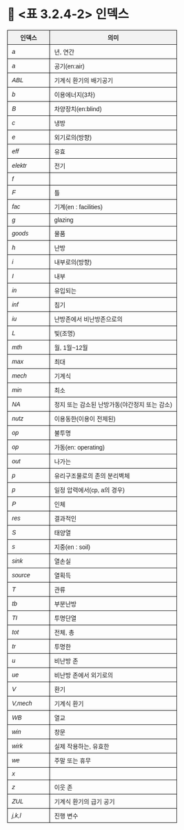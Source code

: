 # 🔹 <표 3.2.4-2> 인덱스

<!DOCTYPE html>
<html lang="ko">
<head>
  <meta charset="UTF-8">
  <title>인덱스 정의 표</title>
  <style>
    table {
      border-collapse: collapse;
      width: 100%;
      font-family: "Malgun Gothic", sans-serif;
      font-size: 14px;
    }
    th, td {
      border: 1px solid black;
      padding: 6px 10px;
      vertical-align: middle;
      text-align: left;
    }
    th {
      background-color: #f2f2f2;
      text-align: center;
    }
    i {
      font-style: italic;
    }
  </style>
</head>
<body>

<table>
  <tr>
    <th style="width: 25%;">인덱스</th>
    <th>의미</th>
  </tr>
  <tr><td><i>a</i></td><td>년, 연간</td></tr>
  <tr><td><i>a</i></td><td>공기(en:air)</td></tr>
  <tr><td><i>ABL</i></td><td>기계식 환기의 배기공기</td></tr>
  <tr><td><i>b</i></td><td>이용에너지(3차)</td></tr>
  <tr><td><i>B</i></td><td>차양장치(en:blind)</td></tr>
  <tr><td><i>c</i></td><td>냉방</td></tr>
  <tr><td><i>e</i></td><td>외기로의(방향)</td></tr>
  <tr><td><i>eff</i></td><td>유효</td></tr>
  <tr><td><i>elektr</i></td><td>전기</td></tr>
  <tr><td><i>f</i></td><td></td></tr>
  <tr><td><i>F</i></td><td>틀</td></tr>
  <tr><td><i>fac</i></td><td>기계(en : facilities)</td></tr>
  <tr><td><i>g</i></td><td>glazing</td></tr>
  <tr><td><i>goods</i></td><td>물품</td></tr>
  <tr><td><i>h</i></td><td>난방</td></tr>
  <tr><td><i>i</i></td><td>내부로의(방향)</td></tr>
  <tr><td><i>I</i></td><td>내부</td></tr>
  <tr><td><i>in</i></td><td>유입되는</td></tr>
   <tr><td><i>inf</i></td><td>침기</td></tr>
  <tr><td><i>iu</i></td><td>난방존에서 비난방존으로의</td></tr>
  <tr><td><i>L</i></td><td>빛(조명)</td></tr>
  <tr><td><i>mth</i></td><td>월, 1월~12월</td></tr>
  <tr><td><i>max</i></td><td>최대</td></tr>
  <tr><td><i>mech</i></td><td>기계식</td></tr>
  <tr><td><i>min</i></td><td>최소</td></tr>
  <tr><td><i>NA</i></td><td>정지 또는 감소된 난방가동(야간정지 또는 감소)</td></tr>
  <tr><td><i>nutz</i></td><td>이용동한(이용이 전제된)</td></tr>
  <tr><td><i>op</i></td><td>불투명</td></tr>
  <tr><td><i>op</i></td><td>가동(en: operating)</td></tr>
  <tr><td><i>out</i></td><td>나가는</td></tr>
  <tr><td><i>p</i></td><td>유리구조물로의 존의 분리벽체</td></tr>
  <tr><td><i>p</i></td><td>일정 압력에서(cp, a의 경우)</td></tr>
  <tr><td><i>P</i></td><td>인체</td></tr>
  <tr><td><i>res</i></td><td>결과적인</td></tr>
  <tr><td><i>S</i></td><td>태양열</td></tr>
  <tr><td><i>s</i></td><td>지중(en : soil)</td></tr>
  <tr><td><i>sink</i></td><td>열손실</td></tr>
  <tr><td><i>source</i></td><td>열획득</td></tr>
  <tr><td><i>T</i></td><td>관류</td></tr>
  <tr><td><i>tb</i></td><td>부분난방</td></tr>
  <tr><td><i>TI</i></td><td>투명단열</td></tr>
  <tr><td><i>tot</i></td><td>전체, 총</td></tr>
  <tr><td><i>tr</i></td><td>투명한</td></tr>
  <tr><td><i>u</i></td><td>비난방 존</td></tr>
  <tr><td><i>ue</i></td><td>비난방 존에서 외기로의</td></tr>
  <tr><td><i>V</i></td><td>환기</td></tr>
  <tr><td><i>V,mech</i></td><td>기계식 환기</td></tr>
  <tr><td><i>WB</i></td><td>열교</td></tr>
  <tr><td><i>win</i></td><td>창문</td></tr>
  <tr><td><i>wirk</i></td><td>실제 작용하는, 유효한</td></tr>
  <tr><td><i>we</i></td><td>주말 또는 휴무</td></tr>
  <tr><td><i>x</i></td><td></td></tr>
  <tr><td><i>z</i></td><td>이웃 존</td></tr>
  <tr><td><i>ZUL</i></td><td>기계식 환기의 급기 공기</td></tr>
  <tr><td><i>j,k,l</i></td><td>진행 변수</td></tr>
</table>

</body>
</html>
